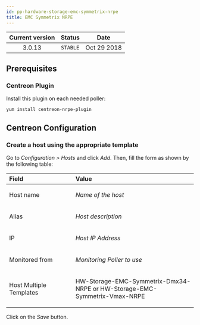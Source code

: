 ```yaml
---
id: pp-hardware-storage-emc-symmetrix-nrpe
title: EMC Symmetrix NRPE
---
```


| Current version | Status | Date |
| :-: | :-: | :-: |
| 3.0.13 | `STABLE` | Oct 29 2018 |

## Prerequisites
### Centreon Plugin
Install this plugin on each needed poller:

    yum install centreon-nrpe-plugin

## Centreon Configuration
### Create a host using the appropriate template
Go to *Configuration &gt; Hosts* and click *Add*. Then, fill the form as
shown by the following table:

<table>
<colgroup>
<col width="35%" />
<col width="64%" />
</colgroup>
<thead>
<tr class="header">
<th align="left">Field</th>
<th align="left">Value</th>
</tr>
</thead>
<tbody>
<tr class="odd">
<td align="left"><p>Host name</p></td>
<td align="left"><p><em>Name of the host</em></p></td>
</tr>
<tr class="even">
<td align="left"><p>Alias</p></td>
<td align="left"><p><em>Host description</em></p></td>
</tr>
<tr class="odd">
<td align="left"><p>IP</p></td>
<td align="left"><p><em>Host IP Address</em></p></td>
</tr>
<tr class="even">
<td align="left"><p>Monitored from</p></td>
<td align="left"><p><em>Monitoring Poller to use</em></p></td>
</tr>
<tr class="odd">
<td align="left"><p>Host Multiple Templates</p></td>
<td align="left"><p>HW-Storage-EMC-Symmetrix-Dmx34-NRPE or HW-Storage-EMC-Symmetrix-Vmax-NRPE</p></td>
</tr>
</tbody>
</table>

Click on the *Save* button.

